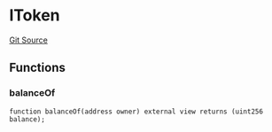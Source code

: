 # IToken
[Git Source](https://github.com/thrackle-io/rules-protocol/blob/63b22fe4cc7ce8c74a4c033635926489351a3581/src/token/ProtocolERC20Handler.sol)


## Functions
### balanceOf


```solidity
function balanceOf(address owner) external view returns (uint256 balance);
```

